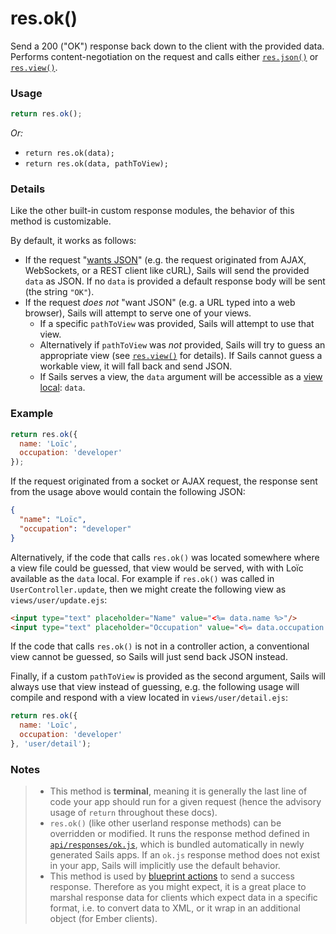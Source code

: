 # res.ok()

Send a 200 ("OK") response back down to the client with the provided data.  Performs content-negotiation on the request and calls either [`res.json()`]() or [`res.view()`]().


### Usage

```js
return res.ok();
```

_Or:_
+ `return res.ok(data);`
+ `return res.ok(data, pathToView);`


### Details

Like the other built-in custom response modules, the behavior of this method is customizable.

By default, it works as follows:

+ If the request "[wants JSON]()" (e.g. the request originated from AJAX, WebSockets, or a REST client like cURL), Sails will send the provided `data` as JSON.  If no `data` is provided a default response body will be sent (the string `"OK"`).
+ If the request _does not_ "want JSON" (e.g. a URL typed into a web browser), Sails will attempt to serve one of your views.
  + If a specific `pathToView` was provided, Sails will attempt to use that view.
  + Alternatively if `pathToView` was _not_ provided, Sails will try to guess an appropriate view (see [`res.view()`]() for details).  If Sails cannot guess a workable view, it will fall back and send JSON.
  + If Sails serves a view, the `data` argument will be accessible as a [view local](): `data`.



### Example

```javascript
return res.ok({
  name: 'Loïc',
  occupation: 'developer'
});
```


If the request originated from a socket or AJAX request, the response sent from the usage above would contain the following JSON:

```json
{
  "name": "Loïc",
  "occupation": "developer"
}
```


Alternatively, if the code that calls `res.ok()` was located somewhere where a view file could be guessed, that view would be served, with with Loïc available as the `data` local.  For example if `res.ok()` was called in `UserController.update`, then we might create the following view as `views/user/update.ejs`:

```html
<input type="text" placeholder="Name" value="<%= data.name %>"/>
<input type="text" placeholder="Occupation" value="<%= data.occupation %>"/>
```


If the code that calls `res.ok()` is not in a controller action, a conventional view cannot be guessed, so Sails will just send back JSON instead.


Finally, if a custom `pathToView` is provided as the second argument, Sails will always use that view instead of guessing, e.g. the following usage will compile and respond with a view located in `views/user/detail.ejs`:

```javascript
return res.ok({
  name: 'Loïc',
  occupation: 'developer'
}, 'user/detail');
```



### Notes
> + This method is **terminal**, meaning it is generally the last line of code your app should run for a given request (hence the advisory usage of `return` throughout these docs).
>+ `res.ok()` (like other userland response methods) can be overridden or modified.  It runs the response method defined in [`api/responses/ok.js`](), which is bundled automatically in newly generated Sails apps.  If an `ok.js` response method does not exist in your app, Sails will implicitly use the default behavior.
>+ This method is used by [blueprint actions]() to send a success response.  Therefore as you might expect, it is a great place to marshal response data for clients which expect data in a specific format, i.e. to convert data to XML, or it wrap in an additional object (for Ember clients).




<!-- legacy: -->
<!--If a url expression (`url`) is provided, Sails redirects to that URL.-->
<!--
If no `data` is provided a default response body will be sent:

```json
{
  "status": 200
}
```
-->
<!--

If the request "wants JSON" and the `data` is a string, `data` will be wrapped in an object and included under the "message" key:

```json
{
  "status": 200,
  "message": "..."
}
```

-->




<docmeta name="uniqueID" value="resok847363">
<docmeta name="displayName" value="res.ok()">



